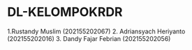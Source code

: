 # DL-KELOMPOKRDR
1.Rustandy Muslim (202155202067)
2. Adriansyach Heriyanto (202155202016)
3. Dandy Fajar Febrian (202155202056)
